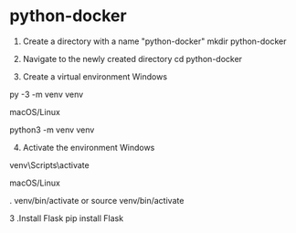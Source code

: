 # python-docker

1. Create a directory with a name "python-docker"
mkdir python-docker

2. Navigate to the newly created directory
cd python-docker

3. Create a virtual environment
Windows

py -3 -m venv venv

macOS/Linux

python3 -m venv venv

4. Activate the environment
Windows

venv\Scripts\activate

macOS/Linux

. venv/bin/activate or source venv/bin/activate

3 .Install Flask
pip install Flask
